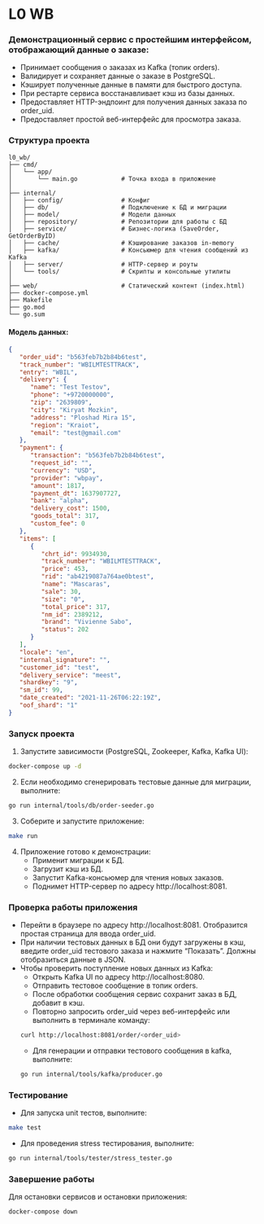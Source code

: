 # L0 WB

### Демонстрационный сервис с простейшим интерфейсом, отображающий данные о заказе:
 - Принимает сообщения о заказах из Kafka (топик orders).
 - Валидирует и сохраняет данные о заказе в PostgreSQL.
 - Кэширует полученные данные в памяти для быстрого доступа.
 - При рестарте сервиса восстанавливает кэш из базы данных.
 - Предоставляет HTTP-эндпоинт для получения данных заказа по order_uid.
 - Предоставляет простой веб-интерфейс для просмотра заказа.

### Структура проекта
```
l0_wb/
├── cmd/
│   └── app/
│       └── main.go            # Точка входа в приложение
│
├── internal/
│   ├── config/                # Конфиг
│   ├── db/                    # Подключение к БД и миграции
│   ├── model/                 # Модели данных
│   ├── repository/            # Репозитории для работы с БД
│   ├── service/               # Бизнес-логика (SaveOrder, GetOrderByID)
│   ├── cache/                 # Кэширование заказов in-memory
│   ├── kafka/                 # Консьюмер для чтения сообщений из Kafka
│   ├── server/                # HTTP-сервер и роуты
│   └── tools/                 # Скрипты и консольные утилиты
│
├── web/                       # Статический контент (index.html)
├── docker-compose.yml
├── Makefile
├── go.mod
└── go.sum
```

#### Модель данных:
```json
{
   "order_uid": "b563feb7b2b84b6test",
   "track_number": "WBILMTESTTRACK",
   "entry": "WBIL",
   "delivery": {
      "name": "Test Testov",
      "phone": "+9720000000",
      "zip": "2639809",
      "city": "Kiryat Mozkin",
      "address": "Ploshad Mira 15",
      "region": "Kraiot",
      "email": "test@gmail.com"
   },
   "payment": {
      "transaction": "b563feb7b2b84b6test",
      "request_id": "",
      "currency": "USD",
      "provider": "wbpay",
      "amount": 1817,
      "payment_dt": 1637907727,
      "bank": "alpha",
      "delivery_cost": 1500,
      "goods_total": 317,
      "custom_fee": 0
   },
   "items": [
      {
         "chrt_id": 9934930,
         "track_number": "WBILMTESTTRACK",
         "price": 453,
         "rid": "ab4219087a764ae0btest",
         "name": "Mascaras",
         "sale": 30,
         "size": "0",
         "total_price": 317,
         "nm_id": 2389212,
         "brand": "Vivienne Sabo",
         "status": 202
      }
   ],
   "locale": "en",
   "internal_signature": "",
   "customer_id": "test",
   "delivery_service": "meest",
   "shardkey": "9",
   "sm_id": 99,
   "date_created": "2021-11-26T06:22:19Z",
   "oof_shard": "1"
}
```

### Запуск проекта
1. Запустите зависимости (PostgreSQL, Zookeeper, Kafka, Kafka UI):
```bash
docker-compose up -d
```
2. Если необходимо сгенерировать тестовые данные для миграции, выполните:
```bash
go run internal/tools/db/order-seeder.go
```
3. Соберите и запустите приложение:
```bash
make run
```
4. Приложение готово к демонстрации:
   - Применит миграции к БД.
   - Загрузит кэш из БД.
   - Запустит Kafka-консьюмер для чтения новых заказов.
   - Поднимет HTTP-сервер по адресу http://localhost:8081.

### Проверка работы приложения
- Перейти в браузере по адресу http://localhost:8081. Отобразится простая страница для ввода order_uid.
- При наличии тестовых данных в БД они будут загружены в кэш, введите order_uid тестового заказа и нажмите “Показать”. Должны отобразиться данные в JSON.
- Чтобы проверить поступление новых данных из Kafka:
  - Открыть Kafka UI по адресу http://localhost:8080.
  - Отправить тестовое сообщение в топик orders.
  - После обработки сообщения сервис сохранит заказ в БД, добавит в кэш.
  - Повторно запросить order_uid через веб-интерфейс или выполнить в терминале команду:
  ```bash
  curl http://localhost:8081/order/<order_uid>
  ```
  - Для генерации и отправки тестового сообщения в kafka, выполните:
  ```bash
  go run internal/tools/kafka/producer.go
  ```

### Тестирование
- Для запуска unit тестов, выполните:
```bash
make test
```
- Для проведения stress тестирования, выполните:
```bash
go run internal/tools/tester/stress_tester.go
```

### Завершение работы
Для остановки сервисов и остановки приложения:
```bash
docker-compose down
```